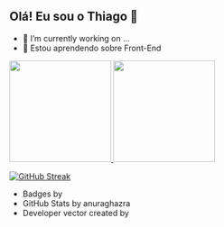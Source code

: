 ## Olá! Eu sou o Thiago 👋

- 🔭 I’m currently working on ...
- 🌱 Estou aprendendo sobre Front-End

<div>
<a href="https://github.com/thiagoalcr">
<img loading="lazy" height="180em" src="https://github-readme-stats.vercel.app/api/top-langs/?username=thiagoalcr&layout=compact&langs_count=7&theme=dark"/>
<img loading="lazy" height="180em" src="https://github-readme-stats.vercel.app/api?username=thiagoalcr&show_icons=true&theme=dark&include_all_commits=true&count_private=true"/>
</div>

[![GitHub Streak](https://streak-stats.demolab.com?user=thiagoalcr&theme=dark&hide_border=true&locale=pt_BR&date_format=j%2Fn%5B%2FY%5D&stroke=DBDBDB)](https://git.io/streak-stats)


* Badges by 
* GitHub Stats by anuraghazra
* Developer vector created by 
